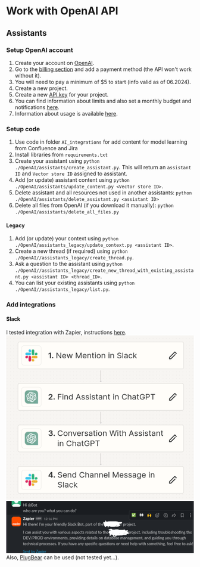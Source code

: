 # Work with OpenAI API
## Assistants

### Setup OpenAI account
1. Create your account on [OpenAI](https://platform.openai.com/playground/).
2. Go to the [billing section](https://platform.openai.com/settings/organization/billing/overview) and add a payment method (the API won't work without it).
3. You will need to pay a minimum of $5 to start (info valid as of 06.2024).
4. Create a new project.
5. Create a new [API key](https://platform.openai.com/api-keys) for your project.
6. You can find information about limits and also set a monthly budget and notifications [here](https://platform.openai.com/settings/organization/limits).
7. Information about usage is available [here](https://platform.openai.com/usage).

### Setup code
1. Use code in folder `AI_integrations` for add content for model learning from Confluence and Jira
2. Install libraries from `requirements.txt`
3. Create your assistant using `python ./OpenAI/assistants/create_assistant.py`. This will return an `assistant ID` and `Vector store ID` assigned to assistant.
4. Add (or update) assistant content using `python ./OpenAI/assistants/update_content.py <Vector store ID>`.
5. Delete assistant and all resources not used in another assistants: `python ./OpenAI/assistants/delete_assistant.py <assistant ID>`
6. Delete all files from OpenAI (if you download it manually): `python ./OpenAI/assistants/delete_all_files.py`
#### Legacy
1. Add (or update) your context using `python ./OpenAI/assistants_legacy/update_context.py <assistant ID>`.
2. Create a new thread (if required) using `python ./OpenAI//assistants_legacy/create_thread.py`.
3. Ask a question to the assistant using `python ./OpenAI//assistants_legacy/create_new_thread_with_existing_assistant.py <assistant ID> <thread_ID>`.
4. You can list your existing assistants using `python ./OpenAI//assistants_legacy/list.py`.

### Add integrations
#### Slack
I tested integration with Zapier, instructions [here](https://www.youtube.com/watch?v=kLkMC-ZIXq4).
![Slack integration](./pictures/Slack_integration.png)
![Slack result](./pictures/Slack_result.png)
Also, [PlugBear](https://plugbear.io/) can be used (not tested yet...).